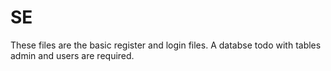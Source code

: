 # SE
These files are the basic register and login files. A databse todo with tables admin and users are required.
